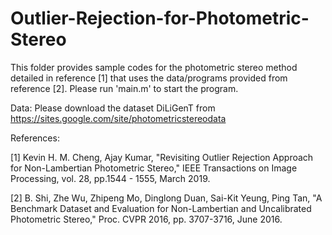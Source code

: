 # Outlier-Rejection-for-Photometric-Stereo
This folder provides sample codes for the photometric stereo method detailed in reference [1] that uses the data/programs provided from reference [2]. Please run 'main.m' to start the program.

Data:
Please download the dataset DiLiGenT from https://sites.google.com/site/photometricstereodata

References:

[1] Kevin H. M. Cheng, Ajay Kumar, "Revisiting Outlier Rejection Approach for Non-Lambertian Photometric Stereo," IEEE Transactions on Image Processing, vol. 28, pp.1544 - 1555, March 2019.

[2] B. Shi, Zhe Wu, Zhipeng Mo, Dinglong Duan, Sai-Kit Yeung, Ping Tan, "A Benchmark Dataset and Evaluation for Non-Lambertian and Uncalibrated Photometric Stereo," Proc. CVPR 2016, pp. 3707-3716, June 2016.
